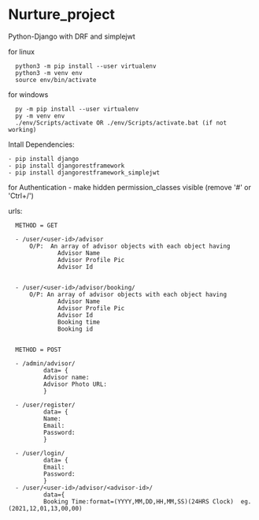 # Nurture_project
Python-Django with DRF and simplejwt


for linux 

      python3 -m pip install --user virtualenv
      python3 -m venv env
      source env/bin/activate

for windows

      py -m pip install --user virtualenv 
      py -m venv env
      ./env/Scripts/activate OR ./env/Scripts/activate.bat (if not working)


Intall Dependencies:

    - pip install django
    - pip install djangorestframework
    - pip install djangorestframework_simplejwt
    
for Authentication - make hidden permission_classes visible (remove '#' or 'Ctrl+/')

urls:

      METHOD = GET
      
      - /user/<user-id>/advisor
          O/P:  An array of advisor objects with each object having
                  Advisor Name
                  Advisor Profile Pic
                  Advisor Id

      
      - /user/<user-id>/advisor/booking/
          O/P: An array of advisor objects with each object having
                  Advisor Name
                  Advisor Profile Pic
                  Advisor Id
                  Booking time
                  Booking id


      METHOD = POST
      
      - /admin/advisor/ 
              data= {
              Advisor name:
              Advisor Photo URL:
              }
              
      - /user/register/ 
              data= {
              Name:
              Email:
              Password:
              }
            
      - /user/login/
              data= {
              Email:
              Password:
              }
      - /user/<user-id>/advisor/<advisor-id>/
              data={
              Booking Time:format=(YYYY,MM,DD,HH,MM,SS)(24HRS Clock)  eg. (2021,12,01,13,00,00)
